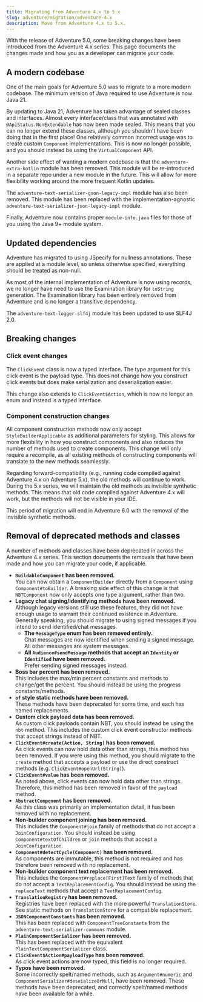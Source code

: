 ```yaml
---
title: Migrating from Adventure 4.x to 5.x
slug: adventure/migration/adventure-4.x
description: Move from Adventure 4.x to 5.x.
---
```


With the release of Adventure 5.0, some breaking changes have been introduced from the Adventure 4.x series.
This page documents the changes made and how you as a developer can migrate your code.

## A modern codebase
One of the main goals for Adventure 5.0 was to migrate to a more modern codebase.
The minimum version of Java required to use Adventure is now Java 21.

By updating to Java 21, Adventure has taken advantage of sealed classes and interfaces.
Almost every interface/class that was annotated with `@ApiStatus.NonExtendable` has now been made sealed.
This means that you can no longer extend these classes, although you shouldn't have been doing that in the first place!
One relatively common incorrect usage was to create custom `Component` implementations.
This is now no longer possible, and you should instead be using the `VirtualComponent` API.

Another side effect of wanting a modern codebase is that the `adventure-extra-kotlin` module has been removed.
This module will be re-introduced in a separate repo under a new module in the future.
This will allow for more flexibility working around the more frequent Kotlin updates.

The `adventure-text-serializer-gson-legacy-impl` module has also been removed.
This module has been replaced with the implementation-agnostic `adventure-text-serializer-json-legacy-impl` module.

Finally, Adventure now contains proper `module-info.java` files for those of you using the Java 9+ module system.

## Updated dependencies

Adventure has migrated to using JSpecify for nullness annotations.
These are applied at a module level, so unless otherwise specified, everything should be treated as non-null.

As most of the internal implementation of Adventure is now using records, we no longer have need to use the Examination library for `toString` generation.
The Examination library has been entirely removed from Adventure and is no longer a transitive dependency.

The `adventure-text-logger-slf4j` module has been updated to use SLF4J 2.0.

## Breaking changes

### Click event changes

The `ClickEvent` class is now a typed interface.
The type argument for this click event is the payload type.
This does not change how you construct click events but does make serialization and deserialization easier.

This change also extends to `ClickEvent$Action`, which is now no longer an enum and instead is a typed interface.

### Component construction changes

All component construction methods now only accept `StyleBuilderApplicable` as additional parameters for styling.
This allows for more flexibility in how you construct components and also reduces the number of methods used to create components.
This change will only require a recompile, as all existing methods of constructing components will translate to the new methods seamlessly.

Regarding forward-compatibility (e.g., running code compiled against Adventure 4.x on Adventure 5.x), the old methods will continue to work.
During the 5.x series, we will maintain the old methods as invisible synthetic methods.
This means that old code compiled against Adventure 4.x will work, but the methods will not be visible in your IDE.

This period of migration will end in Adventure 6.0 with the removal of the invisible synthetic methods.

## Removal of deprecated methods and classes
A number of methods and classes have been deprecated in across the Adventure 4.x series.
This section documents the removals that have been made and how you can migrate your code, if applicable.

* **`BuildableComponent` has been removed.**\
  You can now obtain a `ComponentBuilder` directly from a `Component` using `Component#toBuilder`.
  A breaking side effect of this change is that `NBTComponent` now only accepts one type argument, rather than two.
* **Legacy chat signing/identifying methods have been removed.**\
  Although legacy versions still use these features, they did not have enough usage to warrant their continued existence in Adventure.
  Generally speaking, you should migrate to using signed messages if you intend to send identified/chat messages.
  * **The `MessageType` enum has been removed entirely.**\
    Chat messages are now identified when sending a signed message.
    All other messages are system messages.
  * **All `Audience#sendMessage` methods that accept an `Identity` or `Identified` have been removed.**\
    Prefer sending signed messages instead.
* **Boss bar percent has been removed.**\
  This includes the max/min percent constants and methods to change/get the percent.
  You should instead be using the progress constants/methods.
* **`of` style static methods have been removed.**\
  These methods have been deprecated for some time, and each has named replacements.
* **Custom click payload data has been removed.**\
  As custom click payloads contain NBT, you should instead be using the `nbt` method.
  This includes the custom click event constructor methods that accept strings instead of NBT.
* **`ClickEvent#create(Action, String)` has been removed.**\
  As click events can now hold data other than strings, this method has been removed.
  If you were using this method, you should migrate to the `create` method that accepts a payload or use the direct construct methods (e.g. `ClickEvent#openUrl(String)`).
* **`ClickEvent#value` has been removed.**\
  As noted above, click events can now hold data other than strings.
  Therefore, this method has been removed in favor of the `payload` method.
* **`AbstractComponent` has been removed.**\
  As this class was primarily an implementation detail, it has been removed with no replacement.
* **Non-builder component joining has been removed.**\
  This includes the `Component#join` family of methods that do not accept a `JoinConfiguration`.
  You should instead be using `Component#textOfChildren` or `join` methods that accept a `JoinConfiguration`.
* **`Component#detectCycle(Component)` has been removed.**\
  As components are immutable, this method is not required and has therefore been removed with no replacement.
* **Non-builder component text replacement has been removed.**\
  This includes the `Component#replace[First]Text` family of methods that do not accept a `TextReplacementConfig`.
  You should instead be using the `replaceText` methods that accept a `TextReplacementConfig`.
* **`TranslationRegistry` has been removed.**\
  Registries have been replaced with the more powerful `TranslationStore`.
  See static methods on `TranslationStore` for a compatible replacement.
* **`JSONComponentConstants` has been removed.**\
  This has been replaced with `ComponentTreeConstants` from the `adventure-text-serializer-commons` module.
* **`PlainComponentSerializer` has been removed.**\
  This has been replaced with the equivalent `PlainTextComponentSerializer` class.
* **`ClickEvent$Action#payloadType` has been removed.**\
  As click event actions are now typed, this field is no longer required.
* **Typos have been removed.**\
  Some incorrectly spelt/named methods, such as `Argument#numeric` and `ComponentSerializer#deseializeOrNull`, have been removed.
  These methods have been deprecated, and correctly spelt/named methods have been available for a while.
